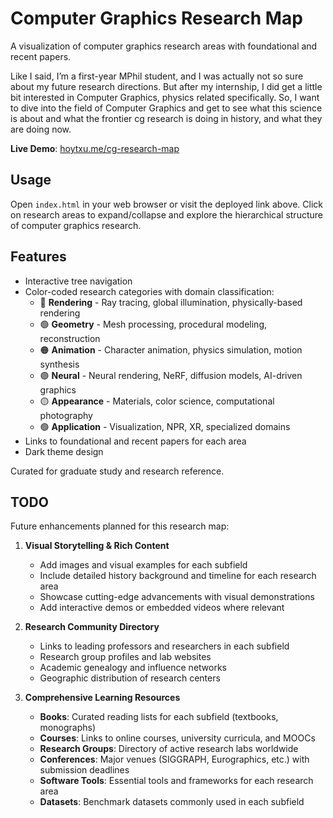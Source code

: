 # Computer Graphics Research Map

A visualization of computer graphics research areas with foundational and recent papers.

Like I said, I’m a first-year MPhil student, and I was actually not so sure about my future research directions. But after my internship, I did get a little bit interested in Computer Graphics, physics related specifically. So, I want to dive into the field of Computer Graphics and get to see what this science is about and what the frontier cg research is doing in history, and what they are doing now.

**Live Demo**: [hoytxu.me/cg-research-map](https://hoytxu.me/cg-research-map)

## Usage

Open `index.html` in your web browser or visit the deployed link above. Click on research areas to expand/collapse and explore the hierarchical structure of computer graphics research.

## Features

- Interactive tree navigation
- Color-coded research categories with domain classification:
  - 🔵 **Rendering** - Ray tracing, global illumination, physically-based rendering
  - 🟢 **Geometry** - Mesh processing, procedural modeling, reconstruction
  - 🟠 **Animation** - Character animation, physics simulation, motion synthesis
  - 🟣 **Neural** - Neural rendering, NeRF, diffusion models, AI-driven graphics
  - 🟡 **Appearance** - Materials, color science, computational photography
  - 🟢 **Application** - Visualization, NPR, XR, specialized domains
- Links to foundational and recent papers for each area
- Dark theme design

Curated for graduate study and research reference.

## TODO

Future enhancements planned for this research map:

1. **Visual Storytelling & Rich Content**
   - Add images and visual examples for each subfield
   - Include detailed history background and timeline for each research area
   - Showcase cutting-edge advancements with visual demonstrations
   - Add interactive demos or embedded videos where relevant

2. **Research Community Directory**
   - Links to leading professors and researchers in each subfield
   - Research group profiles and lab websites
   - Academic genealogy and influence networks
   - Geographic distribution of research centers

3. **Comprehensive Learning Resources**
   - **Books**: Curated reading lists for each subfield (textbooks, monographs)
   - **Courses**: Links to online courses, university curricula, and MOOCs
   - **Research Groups**: Directory of active research labs worldwide
   - **Conferences**: Major venues (SIGGRAPH, Eurographics, etc.) with submission deadlines
   - **Software Tools**: Essential tools and frameworks for each research area
   - **Datasets**: Benchmark datasets commonly used in each subfield